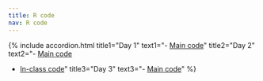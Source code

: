 ```yaml
---
title: R code
nav: R code
---
```


{% include accordion.html title1="Day 1" text1="- [Main code](../Rcode/day1.Rmd)" 
title2="Day 2" text2="- [Main code](../Rcode/day2.Rmd)
- [In-class code](../Rcode/day2_inclass.Rmd)" title3="Day 3" text3="- [Main code](https://github.com/jlacasa/mixed-models-spring25/blob/main/Rcode/day3.Rmd)" %}

